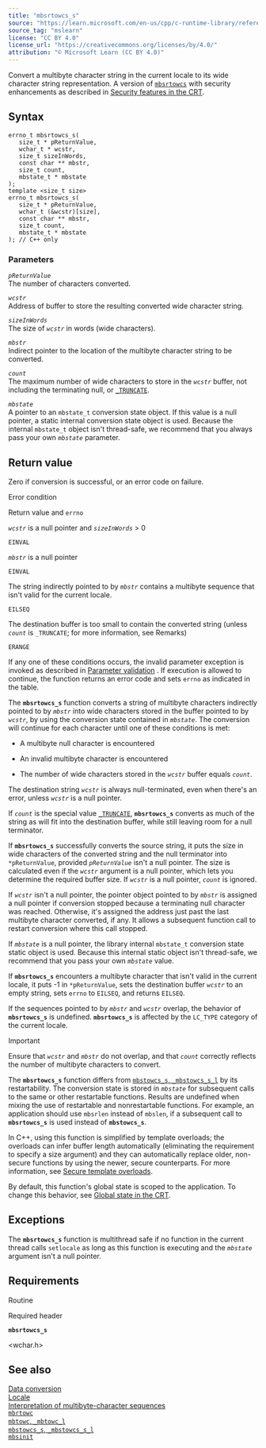 ```yaml
---
title: "mbsrtowcs_s"
source: "https://learn.microsoft.com/en-us/cpp/c-runtime-library/reference/mbsrtowcs-s?view=msvc-170"
source_tag: "mslearn"
license: "CC BY 4.0"
license_url: "https://creativecommons.org/licenses/by/4.0/"
attribution: "© Microsoft Learn (CC BY 4.0)"
---
```

Convert a multibyte character string in the current locale to its wide character string representation. A version of [`mbsrtowcs`](https://learn.microsoft.com/en-us/cpp/c-runtime-library/reference/mbsrtowcs?view=msvc-170) with security enhancements as described in [Security features in the CRT](https://learn.microsoft.com/en-us/cpp/c-runtime-library/security-features-in-the-crt?view=msvc-170).

## Syntax

```
errno_t mbsrtowcs_s(
   size_t * pReturnValue,
   wchar_t * wcstr,
   size_t sizeInWords,
   const char ** mbstr,
   size_t count,
   mbstate_t * mbstate
);
template <size_t size>
errno_t mbsrtowcs_s(
   size_t * pReturnValue,
   wchar_t (&wcstr)[size],
   const char ** mbstr,
   size_t count,
   mbstate_t * mbstate
); // C++ only
```

### Parameters

_`pReturnValue`_  
The number of characters converted.

_`wcstr`_  
Address of buffer to store the resulting converted wide character string.

_`sizeInWords`_  
The size of _`wcstr`_ in words (wide characters).

_`mbstr`_  
Indirect pointer to the location of the multibyte character string to be converted.

_`count`_  
The maximum number of wide characters to store in the _`wcstr`_ buffer, not including the terminating null, or [`_TRUNCATE`](https://learn.microsoft.com/en-us/cpp/c-runtime-library/truncate?view=msvc-170).

_`mbstate`_  
A pointer to an `mbstate_t` conversion state object. If this value is a null pointer, a static internal conversion state object is used. Because the internal `mbstate_t` object isn't thread-safe, we recommend that you always pass your own _`mbstate`_ parameter.

## Return value

Zero if conversion is successful, or an error code on failure.

Error condition

Return value and `errno`

_`wcstr`_ is a null pointer and _`sizeInWords`_ > 0

`EINVAL`

_`mbstr`_ is a null pointer

`EINVAL`

The string indirectly pointed to by _`mbstr`_ contains a multibyte sequence that isn't valid for the current locale.

`EILSEQ`

The destination buffer is too small to contain the converted string (unless _`count`_ is `_TRUNCATE`; for more information, see Remarks)

`ERANGE`

If any one of these conditions occurs, the invalid parameter exception is invoked as described in [Parameter validation](https://learn.microsoft.com/en-us/cpp/c-runtime-library/parameter-validation?view=msvc-170) . If execution is allowed to continue, the function returns an error code and sets `errno` as indicated in the table.

The **`mbsrtowcs_s`** function converts a string of multibyte characters indirectly pointed to by _`mbstr`_ into wide characters stored in the buffer pointed to by _`wcstr`_, by using the conversion state contained in _`mbstate`_. The conversion will continue for each character until one of these conditions is met:

*   A multibyte null character is encountered
    
*   An invalid multibyte character is encountered
    
*   The number of wide characters stored in the _`wcstr`_ buffer equals _`count`_.
    

The destination string _`wcstr`_ is always null-terminated, even when there's an error, unless _`wcstr`_ is a null pointer.

If _`count`_ is the special value [`_TRUNCATE`](https://learn.microsoft.com/en-us/cpp/c-runtime-library/truncate?view=msvc-170), **`mbsrtowcs_s`** converts as much of the string as will fit into the destination buffer, while still leaving room for a null terminator.

If **`mbsrtowcs_s`** successfully converts the source string, it puts the size in wide characters of the converted string and the null terminator into `*pReturnValue`, provided _`pReturnValue`_ isn't a null pointer. The size is calculated even if the _`wcstr`_ argument is a null pointer, which lets you determine the required buffer size. If _`wcstr`_ is a null pointer, _`count`_ is ignored.

If _`wcstr`_ isn't a null pointer, the pointer object pointed to by _`mbstr`_ is assigned a null pointer if conversion stopped because a terminating null character was reached. Otherwise, it's assigned the address just past the last multibyte character converted, if any. It allows a subsequent function call to restart conversion where this call stopped.

If _`mbstate`_ is a null pointer, the library internal `mbstate_t` conversion state static object is used. Because this internal static object isn't thread-safe, we recommend that you pass your own _`mbstate`_ value.

If **`mbsrtowcs_s`** encounters a multibyte character that isn't valid in the current locale, it puts -1 in `*pReturnValue`, sets the destination buffer _`wcstr`_ to an empty string, sets `errno` to `EILSEQ`, and returns `EILSEQ`.

If the sequences pointed to by _`mbstr`_ and _`wcstr`_ overlap, the behavior of **`mbsrtowcs_s`** is undefined. **`mbsrtowcs_s`** is affected by the `LC_TYPE` category of the current locale.

Important

Ensure that _`wcstr`_ and _`mbstr`_ do not overlap, and that _`count`_ correctly reflects the number of multibyte characters to convert.

The **`mbsrtowcs_s`** function differs from [`mbstowcs_s`, `_mbstowcs_s_l`](https://learn.microsoft.com/en-us/cpp/c-runtime-library/reference/mbstowcs-s-mbstowcs-s-l?view=msvc-170) by its restartability. The conversion state is stored in _`mbstate`_ for subsequent calls to the same or other restartable functions. Results are undefined when mixing the use of restartable and nonrestartable functions. For example, an application should use `mbsrlen` instead of `mbslen`, if a subsequent call to **`mbsrtowcs_s`** is used instead of **`mbstowcs_s`**.

In C++, using this function is simplified by template overloads; the overloads can infer buffer length automatically (eliminating the requirement to specify a size argument) and they can automatically replace older, non-secure functions by using the newer, secure counterparts. For more information, see [Secure template overloads](https://learn.microsoft.com/en-us/cpp/c-runtime-library/secure-template-overloads?view=msvc-170).

By default, this function's global state is scoped to the application. To change this behavior, see [Global state in the CRT](https://learn.microsoft.com/en-us/cpp/c-runtime-library/global-state?view=msvc-170).

## Exceptions

The **`mbsrtowcs_s`** function is multithread safe if no function in the current thread calls `setlocale` as long as this function is executing and the _`mbstate`_ argument isn't a null pointer.

## Requirements

Routine

Required header

**`mbsrtowcs_s`**

<wchar.h>

## See also

[Data conversion](https://learn.microsoft.com/en-us/cpp/c-runtime-library/data-conversion?view=msvc-170)  
[Locale](https://learn.microsoft.com/en-us/cpp/c-runtime-library/locale?view=msvc-170)  
[Interpretation of multibyte-character sequences](https://learn.microsoft.com/en-us/cpp/c-runtime-library/interpretation-of-multibyte-character-sequences?view=msvc-170)  
[`mbrtowc`](https://learn.microsoft.com/en-us/cpp/c-runtime-library/reference/mbrtowc?view=msvc-170)  
[`mbtowc`, `_mbtowc_l`](https://learn.microsoft.com/en-us/cpp/c-runtime-library/reference/mbtowc-mbtowc-l?view=msvc-170)  
[`mbstowcs_s`, `_mbstowcs_s_l`](https://learn.microsoft.com/en-us/cpp/c-runtime-library/reference/mbstowcs-s-mbstowcs-s-l?view=msvc-170)  
[`mbsinit`](https://learn.microsoft.com/en-us/cpp/c-runtime-library/reference/mbsinit?view=msvc-170)